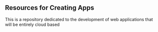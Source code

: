 ## Resources for Creating Apps

This is a repository dedicated to the development of web applications that will be entirely cloud based
